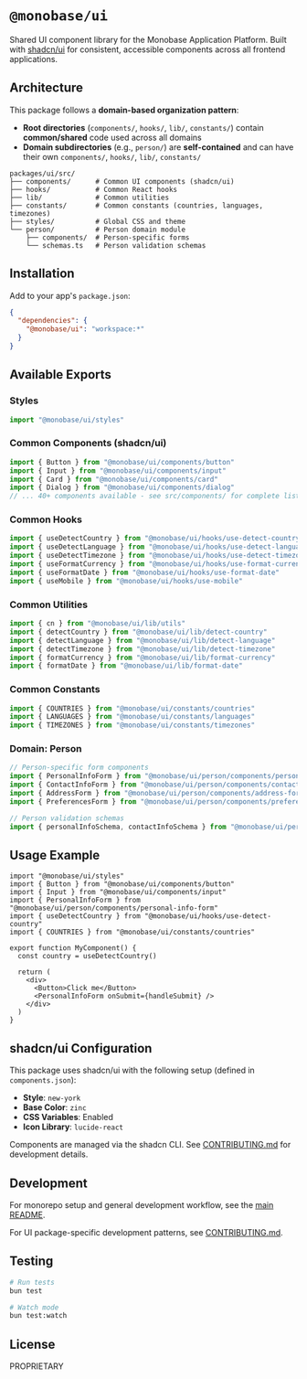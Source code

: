 # `@monobase/ui`

Shared UI component library for the Monobase Application Platform. Built with [shadcn/ui](https://ui.shadcn.com) for consistent, accessible components across all frontend applications.

## Architecture

This package follows a **domain-based organization pattern**:

- **Root directories** (`components/`, `hooks/`, `lib/`, `constants/`) contain **common/shared** code used across all domains
- **Domain subdirectories** (e.g., `person/`) are **self-contained** and can have their own `components/`, `hooks/`, `lib/`, `constants/`

```
packages/ui/src/
├── components/      # Common UI components (shadcn/ui)
├── hooks/           # Common React hooks
├── lib/             # Common utilities
├── constants/       # Common constants (countries, languages, timezones)
├── styles/          # Global CSS and theme
└── person/          # Person domain module
    ├── components/  # Person-specific forms
    └── schemas.ts   # Person validation schemas
```

## Installation

Add to your app's `package.json`:

```json
{
  "dependencies": {
    "@monobase/ui": "workspace:*"
  }
}
```

## Available Exports

### Styles
```typescript
import "@monobase/ui/styles"
```

### Common Components (shadcn/ui)
```typescript
import { Button } from "@monobase/ui/components/button"
import { Input } from "@monobase/ui/components/input"
import { Card } from "@monobase/ui/components/card"
import { Dialog } from "@monobase/ui/components/dialog"
// ... 40+ components available - see src/components/ for complete list
```

### Common Hooks
```typescript
import { useDetectCountry } from "@monobase/ui/hooks/use-detect-country"
import { useDetectLanguage } from "@monobase/ui/hooks/use-detect-language"
import { useDetectTimezone } from "@monobase/ui/hooks/use-detect-timezone"
import { useFormatCurrency } from "@monobase/ui/hooks/use-format-currency"
import { useFormatDate } from "@monobase/ui/hooks/use-format-date"
import { useMobile } from "@monobase/ui/hooks/use-mobile"
```

### Common Utilities
```typescript
import { cn } from "@monobase/ui/lib/utils"
import { detectCountry } from "@monobase/ui/lib/detect-country"
import { detectLanguage } from "@monobase/ui/lib/detect-language"
import { detectTimezone } from "@monobase/ui/lib/detect-timezone"
import { formatCurrency } from "@monobase/ui/lib/format-currency"
import { formatDate } from "@monobase/ui/lib/format-date"
```

### Common Constants
```typescript
import { COUNTRIES } from "@monobase/ui/constants/countries"
import { LANGUAGES } from "@monobase/ui/constants/languages"
import { TIMEZONES } from "@monobase/ui/constants/timezones"
```

### Domain: Person
```typescript
// Person-specific form components
import { PersonalInfoForm } from "@monobase/ui/person/components/personal-info-form"
import { ContactInfoForm } from "@monobase/ui/person/components/contact-info-form"
import { AddressForm } from "@monobase/ui/person/components/address-form"
import { PreferencesForm } from "@monobase/ui/person/components/preferences-form"

// Person validation schemas
import { personalInfoSchema, contactInfoSchema } from "@monobase/ui/person/schemas"
```

## Usage Example

```tsx
import "@monobase/ui/styles"
import { Button } from "@monobase/ui/components/button"
import { Input } from "@monobase/ui/components/input"
import { PersonalInfoForm } from "@monobase/ui/person/components/personal-info-form"
import { useDetectCountry } from "@monobase/ui/hooks/use-detect-country"
import { COUNTRIES } from "@monobase/ui/constants/countries"

export function MyComponent() {
  const country = useDetectCountry()

  return (
    <div>
      <Button>Click me</Button>
      <PersonalInfoForm onSubmit={handleSubmit} />
    </div>
  )
}
```

## shadcn/ui Configuration

This package uses shadcn/ui with the following setup (defined in `components.json`):

- **Style**: `new-york`
- **Base Color**: `zinc`
- **CSS Variables**: Enabled
- **Icon Library**: `lucide-react`

Components are managed via the shadcn CLI. See [CONTRIBUTING.md](./CONTRIBUTING.md) for development details.

## Development

For monorepo setup and general development workflow, see the [main README](../../README.md).

For UI package-specific development patterns, see [CONTRIBUTING.md](./CONTRIBUTING.md).

## Testing

```bash
# Run tests
bun test

# Watch mode
bun test:watch
```

## License

PROPRIETARY
